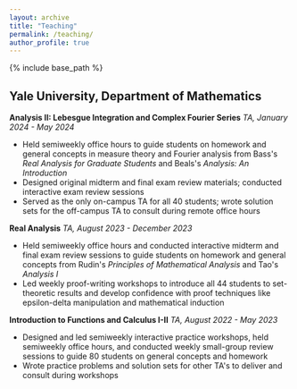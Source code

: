 ```yaml
---
layout: archive
title: "Teaching"
permalink: /teaching/
author_profile: true
---
```


{% include base_path %}

## Yale University, Department of Mathematics

**Analysis II: Lebesgue Integration and Complex Fourier Series**
_TA, January 2024 - May 2024_
* Held semiweekly office hours to guide students on homework and general concepts in measure theory and Fourier analysis from Bass's _Real Analysis for Graduate Students_ and Beals's _Analysis: An Introduction_
* Designed original midterm and final exam review materials; conducted interactive exam review sessions
* Served as the only on-campus TA for all 40 students; wrote solution sets for the off-campus TA to consult during remote office hours

**Real Analysis**
_TA, August 2023 - December 2023_
* Held semiweekly office hours and conducted interactive midterm and final exam review sessions to guide students on homework and general concepts from Rudin's _Principles of Mathematical Analysis_ and Tao's _Analysis I_
* Led weekly proof-writing workshops to introduce all 44 students to set-theoretic results and develop confidence with proof techniques like epsilon-delta manipulation and mathematical induction

**Introduction to Functions and Calculus I-II**
_TA, August 2022 - May 2023_
* Designed and led semiweekly interactive practice workshops, held semiweekly office hours, and conducted weekly small-group review sessions to guide 80 students on general concepts and homework
* Wrote practice problems and solution sets for other TA's to deliver and consult during workshops
